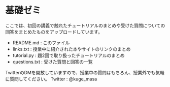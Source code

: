 # 基礎ゼミ

ここでは、初回の講義で触れたチュートリアルのまとめや受けた質問についての回答をまとめたものをアップロードしています。

- README.md : このファイル
- links.txt : 授業中に紹介された本やサイトのリンクのまとめ
- tutorial.py : 題2回で取り扱ったチュートリアルのまとめ
- questions.txt : 受けた質問と回答の一覧

TwitterのDMを開放していますので、授業中の質問はもちろん、授業外でも気軽に質問してください。
Twitter : @kuge_masa